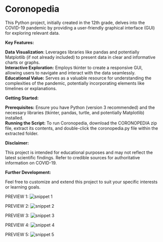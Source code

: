 # Coronopedia

This Python project, initially created in the 12th grade, delves into the COVID-19 pandemic by providing a user-friendly graphical interface (GUI) for exploring relevant data.

<strong>Key Features:</strong>

<strong>Data Visualization</strong>: Leverages libraries like pandas and potentially Matplotlib (if not already included) to present data in clear and informative charts or graphs.<br>
<strong>Interactive Exploration:</strong> Employs tkinter to create a responsive GUI, allowing users to navigate and interact with the data seamlessly.
<strong>Educational Value:</strong> Serves as a valuable resource for understanding the complexities of the pandemic, potentially incorporating elements like timelines or explanations.

<strong>Getting Started:</strong>

<strong>Prerequisites:</strong> Ensure you have Python (version 3 recommended) and the necessary libraries (tkinter, pandas, turtle, and potentially Matplotlib) installed.<br>
<strong>Running the Script:</strong> To run Coronopedia, download the CORONOPEDIA zip file, extract its contents, and double-click the coronopedia.py file within the extracted folder.

<strong>Disclaimer:</strong>

This project is intended for educational purposes and may not reflect the latest scientific findings. Refer to credible sources for authoritative information on COVID-19.

<strong>Further Development:</strong>

Feel free to customize and extend this project to suit your specific interests or learning goals.

PREVIEW 1:
![snippet 1](https://github.com/Vishesh-08/Cronopedia/assets/116953329/a17b14f5-78b0-44e2-83eb-e20530b0e68f)

PREVIEW 2:
![snippet 2](https://github.com/Vishesh-08/Cronopedia/assets/116953329/85f84d5b-9588-4b14-aa0e-3c3bb9e9d8cc)

PREVIEW 3:
![snippet 3](https://github.com/Vishesh-08/Cronopedia/assets/116953329/db03cd4b-dcd9-4adf-87cb-319c6d3c24fd)

PREVIEW 4:
![snippet 4](https://github.com/Vishesh-08/Cronopedia/assets/116953329/6c6fe7f7-50f3-40f3-b0f5-b9f966efb326)

PREVIEW 5:
![snippet 5](https://github.com/Vishesh-08/Cronopedia/assets/116953329/5fb40ae4-9c05-49f4-bed3-0e9214633f68)
